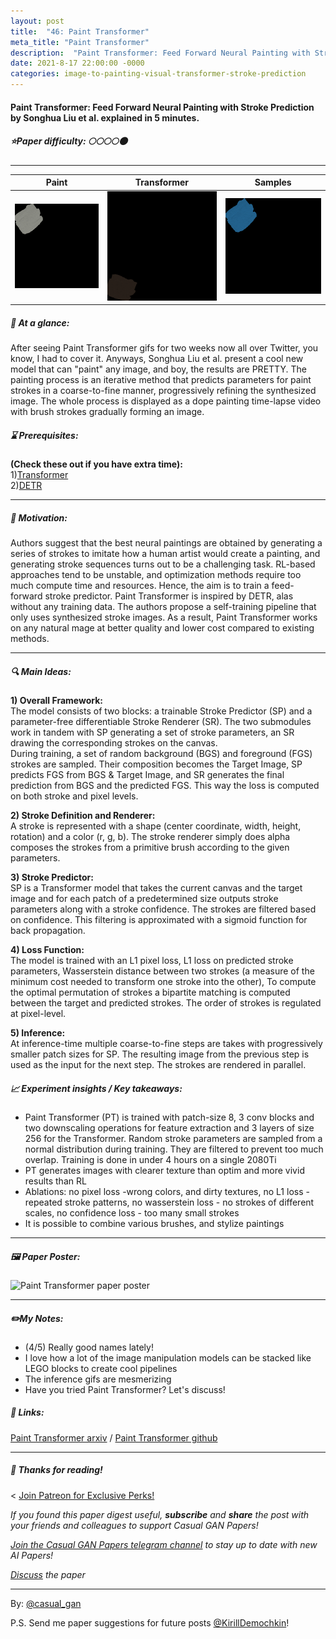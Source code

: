 ```yaml
---
layout: post
title:  "46: Paint Transformer"
meta_title: "Paint Transformer"
description:  "Paint Transformer: Feed Forward Neural Painting with Stroke Prediction by Songhua Liu et al. explained in 5 minutes."
date: 2021-8-17 22:00:00 -0000
categories: image-to-painting-visual-transformer-stroke-prediction
---
```


#### Paint Transformer: Feed Forward Neural Painting with Stroke Prediction by Songhua Liu et al. explained in 5 minutes.

##### ⭐️Paper difficulty: 🌕🌕🌕🌕🌑

***
Paint            |  Transformer | Samples  
:-------------------------:|:-------------------------:|:-------------------------:
![Paint Transformer Samples Bird](/assets/images/painttransformer_teaser_1.gif "Paint Transformer teaser bird") | ![Paint Transformer Samples Boat](/assets/images/painttransformer_teaser_2.gif "Paint Transformer teaser boat") | ![Paint Transformer Samples Seagull](/assets/images/painttransformer_teaser_3.gif "Paint Transformer teaser seagull")

##### 🎯 At a glance:

After seeing Paint Transformer gifs for two weeks now all over Twitter, you know, I had to cover it. Anyways, Songhua Liu et al. present a cool new model that can "paint" any image, and boy, the results are PRETTY. The painting process is an iterative method that predicts parameters for paint strokes in a coarse-to-fine manner, progressively refining the synthesized image. The whole process is displayed as a dope painting time-lapse video with brush strokes gradually forming an image.

##### ⌛️ Prerequisites:

**(Check these out if you have extra time):**  
1)[Transformer](https://arxiv.org/abs/1706.03762)  
2)[DETR](https://arxiv.org/abs/2005.12872)

***

##### 🚀 Motivation:

Authors suggest that the best neural paintings are obtained by generating a series of strokes to imitate how a human artist would create a painting, and generating stroke sequences turns out to be a challenging task. RL-based approaches tend to be unstable, and optimization methods require too much compute time and resources. Hence, the aim is to train a feed-forward stroke predictor. Paint Transformer is inspired by DETR, alas without any training data. The authors propose a self-training pipeline that only uses synthesized stroke images. As a result, Paint Transformer works on any natural mage at better quality and lower cost compared to existing methods.

***

##### 🔍 Main Ideas:

**1) Overall Framework:**  
The model consists of two blocks: a trainable Stroke Predictor (SP) and a parameter-free differentiable Stroke Renderer (SR). The two submodules work in tandem with SP generating a set of stroke parameters, an SR drawing the corresponding strokes on the canvas.  
During training, a set of random background (BGS) and foreground (FGS) strokes are sampled. Their composition becomes the Target Image, SP predicts FGS from BGS & Target Image, and SR generates the final prediction from BGS and the predicted FGS. This way the loss is computed on both stroke and pixel levels.

**2) Stroke Definition and Renderer:**  
A stroke is represented with a shape (center coordinate, width, height, rotation) and a color (r, g, b). The stroke renderer simply does alpha composes the strokes from a primitive brush according to the given parameters.

**3) Stroke Predictor:**  
SP is a Transformer model that takes the current canvas and the target image and for each patch of a predetermined size outputs stroke parameters along with a stroke confidence. The strokes are filtered based on confidence. This filtering is approximated with a sigmoid function for back propagation.

**4)  Loss Function:**  
The model is trained with an L1 pixel loss, L1 loss on predicted stroke parameters, Wasserstein distance between two strokes (a measure of the minimum cost needed to transform one stroke into the other), To compute the optimal permutation of strokes a bipartite matching is computed between the target and predicted strokes. The order of strokes is regulated at pixel-level.

**5) Inference:**  
At inference-time multiple coarse-to-fine steps are takes with progressively smaller patch sizes for SP. The resulting image from the previous step is used as the input for the next step. The strokes are rendered in parallel.
  
##### 📈 Experiment insights / Key takeaways:

- Paint Transformer (PT) is trained with patch-size 8, 3 conv blocks and two downscaling operations for feature extraction and 3 layers of size 256 for the Transformer. Random stroke parameters are sampled from a normal distribution during training. They are filtered to prevent too much overlap. Training is done in under 4 hours on a single 2080Ti
- PT generates images with clearer texture than optim and more vivid results than RL
- Ablations: no pixel loss -wrong colors, and dirty textures, no L1 loss - repeated stroke patterns, no wasserstein loss - no strokes of different scales, no confidence loss - too many small strokes
- It is possible to combine various brushes, and stylize paintings

***

##### 🖼️ Paper Poster:

![Paint Transformer paper poster](/assets/images/painttransformer.png "Paint Transformer Paper Poster")

***

##### ✏️My Notes:

- (4/5) Really good names lately!
- I love how a lot of the image manipulation models can be stacked like LEGO blocks to create cool pipelines
- The inference gifs are mesmerizing
- Have you tried Paint Transformer? Let's discuss!

##### 🔗 Links:
[Paint Transformer arxiv](https://arxiv.org/pdf/2108.03798.pdf) / [Paint Transformer github](https://github.com/huage001/painttransformer)

***

##### 👋 Thanks for reading!
<
<a href="https://www.patreon.com/bePatron?u=53448948" data-patreon-widget-type="become-patron-button">Join Patreon for Exclusive Perks!</a><script async src="https://c6.patreon.com/becomePatronButton.bundle.js"></script>

*If you found this paper digest useful, **subscribe** and **share** the post with your friends and colleagues to support Casual GAN Papers!*

*[Join the Casual GAN Papers telegram channel](https://t.me/joinchat/KeutnzlvetRkZGZi) to stay up to date with new AI Papers!*

*[Discuss](https://t.me/casual_gans_chat) the paper*

***

By: [@casual_gan](https://t.me/joinchat/KeutnzlvetRkZGZi)

P.S. Send me paper suggestions for future posts
[@KirillDemochkin](mailto:kdemochkin@gmail.com)!
